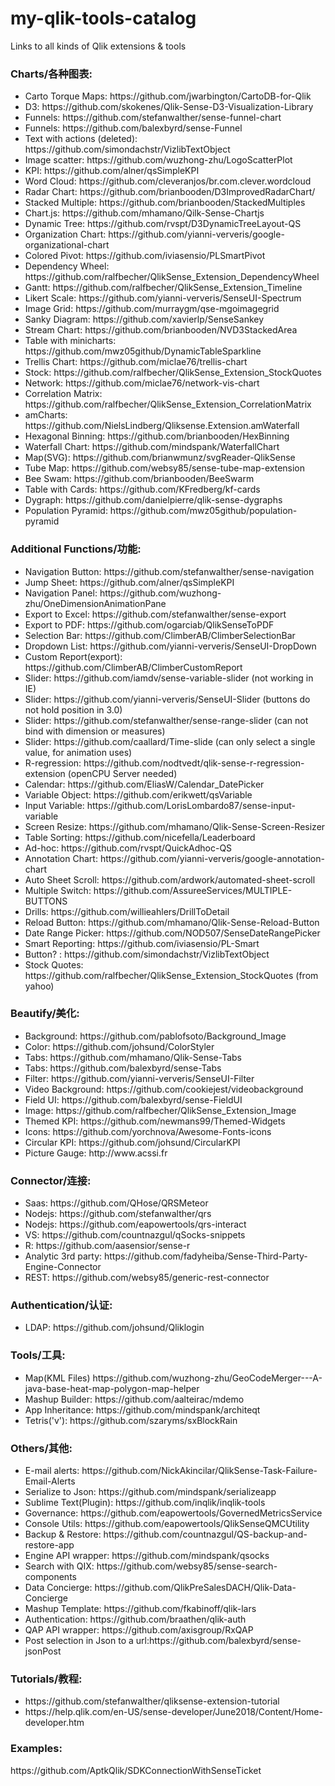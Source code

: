 # my-qlik-tools-catalog
Links to all kinds of Qlik extensions &amp; tools


<h3>Charts/各种图表:</h3>		
<ul>
<li>Carto Torque Maps:		https://github.com/jwarbington/CartoDB-for-Qlik				</li>
<li>D3:						https://github.com/skokenes/Qlik-Sense-D3-Visualization-Library		</li>
<li>Funnels:				https://github.com/stefanwalther/sense-funnel-chart		</li>
<li>Funnels:				https://github.com/balexbyrd/sense-Funnel		</li>
<li>Text with actions (deleted):		https://github.com/simondachstr/VizlibTextObject		</li>
<li>Image scatter:			https://github.com/wuzhong-zhu/LogoScatterPlot		</li>
<li>KPI:					https://github.com/alner/qsSimpleKPI		</li>
<li>Word Cloud:				https://github.com/cleveranjos/br.com.clever.wordcloud			</li>
<li>Radar Chart:			https://github.com/brianbooden/D3ImprovedRadarChart/			</li>
<li>Stacked Multiple:		https://github.com/brianbooden/StackedMultiples		</li>
<li>Chart.js:				https://github.com/mhamano/Qilk-Sense-Chartjs		</li>
<li>Dynamic Tree:			https://github.com/rvspt/D3DynamicTreeLayout-QS		</li>	
<li>Organization Chart:		https://github.com/yianni-ververis/google-organizational-chart		</li>
<li>Colored Pivot:			https://github.com/iviasensio/PLSmartPivot		</li>
<li>Dependency Wheel:		https://github.com/ralfbecher/QlikSense_Extension_DependencyWheel		</li>
<li>Gantt:					https://github.com/ralfbecher/QlikSense_Extension_Timeline		</li>
<li>Likert Scale:					https://github.com/yianni-ververis/SenseUI-Spectrum		</li>
<li>Image Grid:				https://github.com/murraygm/qse-mgoimagegrid			</li>
<li>Sanky Diagram:			https://github.com/xavierlp/SenseSankey		</li>
<li>Stream Chart:			https://github.com/brianbooden/NVD3StackedArea	</li>	
<li>Table with minicharts:	https://github.com/mwz05github/DynamicTableSparkline		</li>
<li>Trellis Chart:			https://github.com/miclae76/trellis-chart		</li>
<li>Stock:					https://github.com/ralfbecher/QlikSense_Extension_StockQuotes		</li>
<li>Network:				https://github.com/miclae76/network-vis-chart		</li>
<li>Correlation Matrix:		https://github.com/ralfbecher/QlikSense_Extension_CorrelationMatrix		</li>
<li>amCharts:				https://github.com/NielsLindberg/Qliksense.Extension.amWaterfall				</li>
<li>Hexagonal Binning:		https://github.com/brianbooden/HexBinning		</li>
<li>Waterfall Chart:		https://github.com/mindspank/WaterfallChart		</li>
<li>Map(SVG):				https://github.com/brianwmunz/svgReader-QlikSense		</li>
<li>Tube Map:				https://github.com/websy85/sense-tube-map-extension		</li>
<li>Bee Swam:				https://github.com/brianbooden/BeeSwarm		</li>
<li>Table with Cards:		https://github.com/KFredberg/kf-cards		</li>
<li>Dygraph:				https://github.com/danielpierre/qlik-sense-dygraphs		</li>
<li>Population Pyramid:		https://github.com/mwz05github/population-pyramid		</li>
</ul>


<h3>Additional Functions/功能:</h3>
<ul>
<li>Navigation Button:		https://github.com/stefanwalther/sense-navigation		</li>
<li>Jump Sheet:				https://github.com/alner/qsSimpleKPI		</li>
<li>Navigation Panel:		https://github.com/wuzhong-zhu/OneDimensionAnimationPane		</li>
<li>Export to Excel:		https://github.com/stefanwalther/sense-export		</li>
<li>Export to PDF:			https://github.com/ogarciab/QlikSenseToPDF		</li>
<li>Selection Bar:			https://github.com/ClimberAB/ClimberSelectionBar		</li>
<li>Dropdown List:			https://github.com/yianni-ververis/SenseUI-DropDown		</li>
<li>Custom Report(export):	https://github.com/ClimberAB/ClimberCustomReport		</li>
<li>Slider:					https://github.com/iamdv/sense-variable-slider		(not working in IE)</li>
<li>Slider:					https://github.com/yianni-ververis/SenseUI-Slider	(buttons do not hold position in 3.0) </li>
<li>Slider:         https://github.com/stefanwalther/sense-range-slider  (can not bind with dimension or measures)</li>
<li>Slider:         https://github.com/caallard/Time-slide (can only select a single value, for animation uses)</li>
<li>R-regression:			https://github.com/nodtvedt/qlik-sense-r-regression-extension			(openCPU Server needed)	</li>
<li>Calendar:			https://github.com/EliasW/Calendar_DatePicker</li>
<li>Variable Object:		https://github.com/erikwett/qsVariable		</li>
<li>Input Variable:			https://github.com/LorisLombardo87/sense-input-variable		</li>
<li>Screen Resize:			https://github.com/mhamano/Qlik-Sense-Screen-Resizer			</li>
<li>Table Sorting:			https://github.com/nicefella/Leaderboard		</li>
<li>Ad-hoc:					https://github.com/rvspt/QuickAdhoc-QS		</li>
<li>Annotation Chart:		https://github.com/yianni-ververis/google-annotation-chart		</li>
<li>Auto Sheet Scroll:		https://github.com/ardwork/automated-sheet-scroll		</li>
<li>Multiple Switch:		https://github.com/AssureeServices/MULTIPLE-BUTTONS		</li>
<li>Drills:					https://github.com/willieahlers/DrillToDetail		</li>
<li>Reload Button:			https://github.com/mhamano/Qlik-Sense-Reload-Button		</li>
<li>Date Range Picker:		https://github.com/NOD507/SenseDateRangePicker		</li>
<li>Smart Reporting:		https://github.com/iviasensio/PL-Smart		</li>
<li>Button? :			https://github.com/simondachstr/VizlibTextObject	</li>
<li>Stock Quotes:			https://github.com/ralfbecher/QlikSense_Extension_StockQuotes   (from yahoo)</li>
</ul>



<h3>Beautify/美化:		</h3>
<ul>
<li>Background:				https://github.com/pablofsoto/Background_Image		</li>
<li>Color:					https://github.com/johsund/ColorStyler		</li>
<li>Tabs:					https://github.com/mhamano/Qlik-Sense-Tabs		</li>
<li>Tabs:					https://github.com/balexbyrd/sense-Tabs		</li>
<li>Filter:					https://github.com/yianni-ververis/SenseUI-Filter		</li>
<li>Video Background:		https://github.com/cookiejest/videobackground		</li>
<li>Field UI:				https://github.com/balexbyrd/sense-FieldUI		</li>
<li>Image:					https://github.com/ralfbecher/QlikSense_Extension_Image		</li>
<li>Themed KPI:				https://github.com/newmans99/Themed-Widgets		</li>
<li>Icons:					https://github.com/yorchnova/Awesome-Fonts-icons		</li>
<li>Circular KPI:			https://github.com/johsund/CircularKPI		</li>
<li>Picture Gauge:			http://www.acssi.fr		</li>
</ul>



<h3>Connector/连接:		</h3>
<ul>
<li>Saas:					https://github.com/QHose/QRSMeteor		</li>
<li>Nodejs:					https://github.com/stefanwalther/qrs		</li>
<li>Nodejs:					https://github.com/eapowertools/qrs-interact		</li>
<li>VS:						https://github.com/countnazgul/qSocks-snippets		</li>
<li>R:						https://github.com/aasensior/sense-r									</li>				
<li>Analytic 3rd party:		https://github.com/fadyheiba/Sense-Third-Party-Engine-Connector		</li>
<li>REST:					https://github.com/websy85/generic-rest-connector		</li>
</ul>



<h3>Authentication/认证:</h3>
<ul>
<li>LDAP:				https://github.com/johsund/Qliklogin</li>
</ul>





<h3>Tools/工具:		</h3>
<ul>
<li>Map(KML Files)			https://github.com/wuzhong-zhu/GeoCodeMerger---A-java-base-heat-map-polygon-map-helper		</li>
<li>Mashup Builder:			https://github.com/aalteirac/mdemo		</li>
<li>App Inheritance:		https://github.com/mindspank/architeqt</li>
<li>Tetris('v'):			https://github.com/szaryms/sxBlockRain</li>
</ul>




<h3>Others/其他:	</h3>	
<ul>
<li>E-mail alerts:			https://github.com/NickAkincilar/QlikSense-Task-Failure-Email-Alerts		</li>
<li>Serialize to Json:		https://github.com/mindspank/serializeapp		</li>
<li>Sublime Text(Plugin):	https://github.com/inqlik/inqlik-tools		</li>
<li>Governance:				https://github.com/eapowertools/GovernedMetricsService		</li>
<li>Console Utils:			https://github.com/eapowertools/QlikSenseQMCUtility		</li>
<li>Backup & Restore:			https://github.com/countnazgul/QS-backup-and-restore-app		</li>
<li>Engine API wrapper:		https://github.com/mindspank/qsocks		</li>
<li>Search with QIX:		https://github.com/websy85/sense-search-components		</li>
<li>Data Concierge:			https://github.com/QlikPreSalesDACH/Qlik-Data-Concierge		</li>
<li>Mashup Template:		https://github.com/fkabinoff/qlik-lars		</li>
<li>Authentication:			https://github.com/braathen/qlik-auth		</li>
<li>QAP API wrapper:		https://github.com/axisgroup/RxQAP</li>
<li>Post selection in Json to a url:https://github.com/balexbyrd/sense-jsonPost</li>
</ul>

<h3>Tutorials/教程:		</h3>
<ul>
  <li>https://github.com/stefanwalther/qliksense-extension-tutorial	</li>
  <li>https://help.qlik.com/en-US/sense-developer/June2018/Content/Home-developer.htm</li>
</ul>

<h3>Examples:</h3>
https://github.com/AptkQlik/SDKConnectionWithSenseTicket
